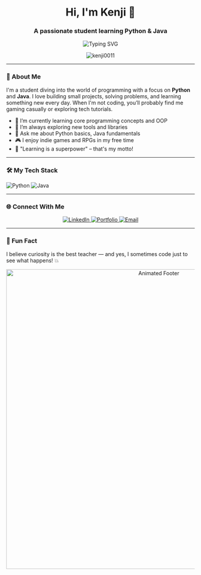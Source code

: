 <!-- 
  Hi there! 👋 Thanks for stopping by.
  This is Kenji's GitHub profile README.
  Generated with love by GitHub Assistant 🤖
-->

<h1 align="center">Hi, I'm Kenji 👋</h1>
<h3 align="center">A passionate student learning Python & Java</h3>

<p align="center">
  <img src="https://readme-typing-svg.herokuapp.com?font=Fira+Code&size=18&color=36BCF7&center=true&vCenter=true&width=500&lines=Always+curious...;Learning+with+purpose;Code+is+my+canvas" alt="Typing SVG" />
</p>

<p align="center">
  <img src="https://komarev.com/ghpvc/?username=kenji0011&label=Profile%20views&color=0e75b6&style=flat" alt="kenji0011" />
</p>

---

### 🚀 About Me

I'm a student diving into the world of programming with a focus on **Python** and **Java**. I love building small projects, solving problems, and learning something new every day. When I'm not coding, you’ll probably find me gaming casually or exploring tech tutorials.

- 🔭 I’m currently learning core programming concepts and OOP
- 🌱 I’m always exploring new tools and libraries
- 💬 Ask me about Python basics, Java fundamentals
- 🎮 I enjoy indie games and RPGs in my free time
- 🧠 "Learning is a superpower" – that's my motto!

---

### 🛠️ My Tech Stack

![Python](https://img.shields.io/badge/Python-3776AB?style=for-the-badge&logo=python&logoColor=white)
![Java](https://img.shields.io/badge/Java-ED8B00?style=for-the-badge&logo=openjdk&logoColor=white)

---

<!---
### 📈 GitHub Stats

<div align="center">
  <img src="https://github-readme-stats.vercel.app/api?username=kenji0011&show_icons=true&theme=radical&layout=compact" alt="Kenji's Stats" />
  <br/>
  <img src="https://github-readme-stats.vercel.app/api/top-langs/?username=kenji0011&theme=radical&langs_count=6&layout=compact" alt="Top Languages" />
</div>

---
--->
### 🌐 Connect With Me

<p align="center">
  <a href="https://www.linkedin.com/in/salvahan-kean-gabriel-e-06760537b" target="_blank">
    <img src="https://img.shields.io/badge/LinkedIn-0A66C2?style=for-the-badge&logo=linkedin&logoColor=white" alt="LinkedIn"/>
  </a>
  <a href="https://kenji0011.github.io/website/" target="_blank">
    <img src="https://img.shields.io/badge/Portfolio-61DAFB?style=for-the-badge&logo=vercel&logoColor=white" alt="Portfolio"/>
  </a>
  <a href="mailto:keangabriel101@gmail.com">
    <img src="https://img.shields.io/badge/Gmail-D14836?style=for-the-badge&logo=gmail&logoColor=white" alt="Email"/>
  </a>
</p>

---

### 🎯 Fun Fact
I believe curiosity is the best teacher — and yes, I sometimes code just to see what happens! 💥

<p align="center">
  <img src="https://raw.githubusercontent.com/kenji0011/kenji0011/main/footer.gif" alt="Animated Footer" width="800" />
</p>
